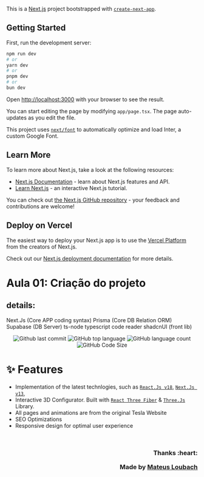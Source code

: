 This is a [Next.js](https://nextjs.org/) project bootstrapped with [`create-next-app`](https://github.com/vercel/next.js/tree/canary/packages/create-next-app).

 

## Getting Started

First, run the development server:

```bash
npm run dev
# or
yarn dev
# or
pnpm dev
# or
bun dev
```

Open [http://localhost:3000](http://localhost:3000) with your browser to see the result.

You can start editing the page by modifying `app/page.tsx`. The page auto-updates as you edit the file.

This project uses [`next/font`](https://nextjs.org/docs/basic-features/font-optimization) to automatically optimize and load Inter, a custom Google Font.

## Learn More

To learn more about Next.js, take a look at the following resources:

- [Next.js Documentation](https://nextjs.org/docs) - learn about Next.js features and API.
- [Learn Next.js](https://nextjs.org/learn) - an interactive Next.js tutorial.

You can check out [the Next.js GitHub repository](https://github.com/vercel/next.js/) - your feedback and contributions are welcome!

## Deploy on Vercel

The easiest way to deploy your Next.js app is to use the [Vercel Platform](https://vercel.com/new?utm_medium=default-template&filter=next.js&utm_source=create-next-app&utm_campaign=create-next-app-readme) from the creators of Next.js.

Check out our [Next.js deployment documentation](https://nextjs.org/docs/deployment) for more details.


# Aula 01: Criação do projeto
## details:
 
Next.Js (Core APP coding syntax)
Prisma (Core DB Relation ORM)
Supabase (DB Server)
ts-node typescript code reader
shadcnUI (front lib)


<div align="center">
  

![Github last commit](https://img.shields.io/github/last-commit/Alternativa-Team/barbershop/master?style=flat-square)
  ![GitHub top language](https://img.shields.io/github/languages/top/Alternativa-Team/barbershop?style=flat-square&logoColor=f5f5f5&color=%23e4e3e3)
  ![GitHub language count](https://img.shields.io/github/languages/count/Alternativa-Team/barbershop?style=flat-square&color=%23e4e3e3)
  ![GitHub Code Size](https://img.shields.io/github/languages/code-size/Alternativa-Team/barbershop?style=flat-square&color=%23e4e3e3)

</div>



# ✨ Features
- Implementation of the latest technlogies, such as  [`React.Js v18`](https://reactjs.org/), [`Next.Js v13`](https://nextjs.org/),
- Interactive 3D Configurator. Built with [`React Three Fiber`](https://docs.pmnd.rs/react-three-fiber/getting-started/introduction) & [`Three.Js`](https://threejs.org/) Library.
- All pages and animations are from the original Tesla Website
- SEO Optimizations
- Responsive design for optimal user experience

<br>

<h3 align="right">Thanks :heart:
    
Made by [Mateus Loubach](https://github.com/mateusloubach)